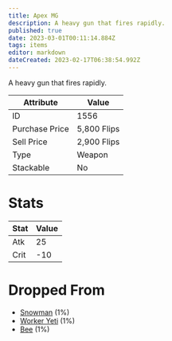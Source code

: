 ```yaml
---
title: Apex MG
description: A heavy gun that fires rapidly.
published: true
date: 2023-03-01T00:11:14.884Z
tags: items
editor: markdown
dateCreated: 2023-02-17T06:38:54.992Z
---
```


A heavy gun that fires rapidly.

|Attribute|Value|
|-|-|
|ID|1556|
|Purchase Price|5,800 Flips|
|Sell Price|2,900 Flips|
|Type|Weapon|
|Stackable|No|

# Stats
|Stat|Value|
|-|-|
|Atk|25|
|Crit|-10|

# Dropped From
 * [Snowman](/monsters/snowman) (1%)
 * [Worker Yeti](/monsters/worker-yeti) (1%)
 * [Bee](/monsters/bee) (1%)
